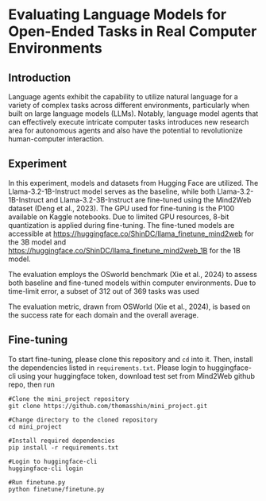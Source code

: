 # Evaluating Language Models for Open-Ended Tasks in Real Computer Environments

## Introduction
Language agents exhibit the capability to utilize natural language for a variety of complex tasks across different environments, particularly when built on large language models (LLMs). Notably, language model agents that can effectively execute intricate computer tasks introduces new research area for autonomous agents and also have the potential to revolutionize human-computer interaction. 

## Experiment
In this experiment, models and datasets from Hugging Face are utilized. The Llama-3.2-1B-Instruct model serves as the baseline, while both Llama-3.2-1B-Instruct and Llama-3.2-3B-Instruct are fine-tuned using the Mind2Web dataset (Deng et al., 2023). The GPU used for fine-tuning is the P100 available on Kaggle notebooks. Due to limited GPU resources, 8-bit quantization is applied during fine-tuning. The fine-tuned models are accessible at https://huggingface.co/ShinDC/llama_finetune_mind2web for the 3B model and https://huggingface.co/ShinDC/llama_finetune_mind2web_1B for the 1B model.

The evaluation employs the OSworld benchmark (Xie et al., 2024) to assess both baseline and fine-tuned models within computer environments. Due to time-limit error, a subset of 312 out of 369 tasks was used 

The evaluation metric, drawn from OSWorld (Xie et al., 2024), is based on the success rate for each domain and the overall average.

## Fine-tuning
To start fine-tuning, please clone this repository and `cd` into it. Then, install the dependencies listed in `requirements.txt`. Please login to huggingface-cli using your huggingface token, download test set from Mind2Web github repo, then run 
```
#Clone the mini_project repository
git clone https://github.com/thomasshin/mini_project.git

#Change directory to the cloned repository
cd mini_project

#Install required dependencies
pip install -r requirements.txt

#Login to huggingface-cli
huggingface-cli login

#Run finetune.py
python finetune/finetune.py
```